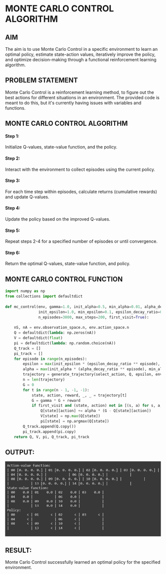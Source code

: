 # MONTE CARLO CONTROL ALGORITHM

## AIM
The aim is to use Monte Carlo Control in a specific environment to learn an optimal policy, estimate state-action values, iteratively improve the policy, and optimize decision-making through a functional reinforcement learning algorithm.
## PROBLEM STATEMENT
Monte Carlo Control is a reinforcement learning method, to figure out the best actions for different situations in an environment. The provided code is meant to do this, but it's currently having issues with variables and functions.
## MONTE CARLO CONTROL ALGORITHM
#### Step 1:
 Initialize Q-values, state-value function, and the policy.
#### Step 2:
 Interact with the environment to collect episodes using the current policy.
#### Step 3:
 For each time step within episodes, calculate returns (cumulative rewards) and update Q-values.
#### Step 4:
 Update the policy based on the improved Q-values.
#### Step 5:
 Repeat steps 2-4 for a specified number of episodes or until convergence.
#### Step 6:
 Return the optimal Q-values, state-value function, and policy.
## MONTE CARLO CONTROL FUNCTION
```python
import numpy as np
from collections import defaultdict

def mc_control(env, gamma=1.0, init_alpha=0.5, min_alpha=0.01, alpha_decay_ratio=0.5,
               init_epsilon=1.0, min_epsilon=0.1, epsilon_decay_ratio=0.9,
               n_episodes=3000, max_steps=200, first_visit=True):

    nS, nA = env.observation_space.n, env.action_space.n
    Q = defaultdict(lambda: np.zeros(nA))
    V = defaultdict(float)
    pi = defaultdict(lambda: np.random.choice(nA))  
    Q_track = []
    pi_track = []
    for episode in range(n_episodes):
        epsilon = max(init_epsilon * (epsilon_decay_ratio ** episode), min_epsilon)
        alpha = max(init_alpha * (alpha_decay_ratio ** episode), min_alpha)  
        trajectory = generate_trajectory(select_action, Q, epsilon, env, max_steps)
        n = len(trajectory)
        G = 0  
        for t in range(n - 1, -1, -1):
            state, action, reward, _, _ = trajectory[t]
            G = gamma * G + reward
            if first_visit and (state, action) not in [(s, a) for s, a, _, _, _ in trajectory[:t]]:
                Q[state][action] += alpha * (G - Q[state][action])
                V[state] = np.max(Q[state])
                pi[state] = np.argmax(Q[state])
        Q_track.append(Q.copy())
        pi_track.append(pi.copy)
    return Q, V, pi, Q_track, pi_track
```

## OUTPUT:
![](Output.png)
## RESULT:

Monte Carlo Control successfully learned an optimal policy for the specified environment.




